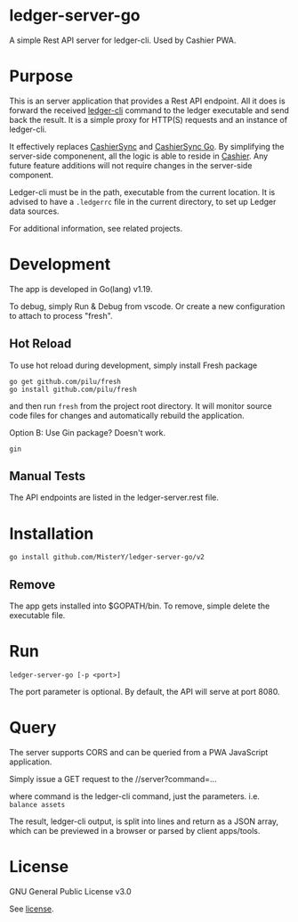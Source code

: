 # ledger-server-go
A simple Rest API server for ledger-cli. Used by Cashier PWA.

# Purpose

This is an server application that provides a Rest API endpoint. All it does is forward the
received [ledger-cli](https://ledger-cli.org/) command to the ledger executable and send back the result. It is a simple
proxy for HTTP(S) requests and an instance of ledger-cli.

It effectively replaces [CashierSync](https://gitlab.com/alensiljak/cashiersync) and
[CashierSync Go](https://gitlab.com/alensiljak/cashiersync-go). By simplifying the server-side
componenent, all the logic is able to reside in [Cashier](https://github.com/MisterY/cashier).
Any future feature additions will not require changes in the server-side component.

Ledger-cli must be in the path, executable from the current location.
It is advised to have a `.ledgerrc` file in the current directory, to set up Ledger data sources.

For additional information, see related projects.

# Development

The app is developed in Go(lang) v1.19.

To debug, simply Run & Debug from vscode. 
Or create a new configuration to attach to process "fresh".

## Hot Reload

To use hot reload during development, simply install Fresh package

```
go get github.com/pilu/fresh
go install github.com/pilu/fresh
```

and then run `fresh` from the project root directory. It will monitor source code files for changes and automatically rebuild the application.

Option B: Use Gin package? Doesn't work.
```
gin
```

## Manual Tests

The API endpoints are listed in the ledger-server.rest file.

# Installation

`go install github.com/MisterY/ledger-server-go/v2`

## Remove

The app gets installed into $GOPATH/bin.
To remove, simple delete the executable file.

# Run

`ledger-server-go [-p <port>]`

The port parameter is optional. By default, the API will serve at port 8080.

# Query

The server supports CORS and can be queried from a PWA JavaScript application.

Simply issue a GET request to the //server?command=...

where command is the ledger-cli command, just the parameters. 
i.e. `balance assets`

The result, ledger-cli output, is split into lines and return as a JSON array, which can be previewed in a browser or parsed by client apps/tools.

# License

GNU General Public License v3.0

See [license](LICENSE).
